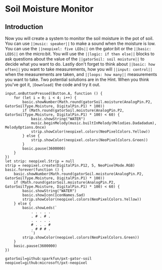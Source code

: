 # Soil Moisture Monitor

## Introduction 
Now you will create a system to monitor the soil moisture in the pot of soil. You can use ``||music: speaker||`` to make a sound when the moisture is low. You can use the ``||neopixel: five LEDs||`` on the gator:bit or the ``||basic: LEDS||`` on the micro:bit. You will use the ``||logic: if then else||`` blocks to ask questions about the value of the ``||gatorSoil: soil moisture||`` to decide what you want to do. Lastly don't forget to think about ``||basic: how often||`` you want to take measurements, how you will ``||input: control||`` when the measurements are taken, and ``||loops: how many||`` measurements you want to take. Two potential solutions are in the Hint. When you think you've got it, ``|Download|`` the code and try it out.

```blocks
input.onButtonPressed(Button.A, function () {
    for (let i = 0; i < 4; i++) {
        basic.showNumber(Math.round(gatorSoil.moisture(AnalogPin.P2, GatorSoilType.Moisture, DigitalPin.P1) * 100))
        if (Math.round(gatorSoil.moisture(AnalogPin.P2, GatorSoilType.Moisture, DigitalPin.P1) * 100) < 60) {
            basic.showString("WATER")
            music.beginMelody(music.builtInMelody(Melodies.Dadadadum), MelodyOptions.Once)
            strip.showColor(neopixel.colors(NeoPixelColors.Yellow))
        } else {
            strip.showColor(neopixel.colors(NeoPixelColors.Green))
        }
        basic.pause(3600000)
    }
})
let strip: neopixel.Strip = null
strip = neopixel.create(DigitalPin.P12, 5, NeoPixelMode.RGB)
basic.forever(function () {
    basic.showNumber(Math.round(gatorSoil.moisture(AnalogPin.P2, GatorSoilType.Moisture, DigitalPin.P1) * 100))
    if (Math.round(gatorSoil.moisture(AnalogPin.P2, GatorSoilType.Moisture, DigitalPin.P1) * 100) < 60) {
        basic.showString("WATER")
        basic.showIcon(IconNames.Sad)
        strip.showColor(neopixel.colors(NeoPixelColors.Yellow))
    } else {
        basic.showLeds(`
            . . . . .
            . # . # .
            . . . . .
            # . . . #
            . # # # .
            `)
        strip.showColor(neopixel.colors(NeoPixelColors.Green))
    }
    basic.pause(3600000)
})
```

```package
gatorSoil=github:sparkfun/pxt-gator-soil
neopixel=github:microsoft/pxt-neopixel
```






